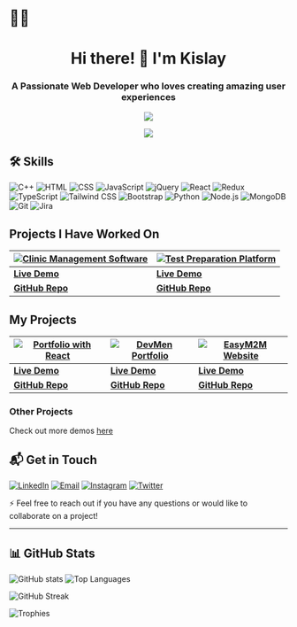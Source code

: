 # 🧑‍💻

<h1 align="center">Hi there! 👋 I'm Kislay</h1>
<h3 align="center">A Passionate Web Developer  who loves creating amazing user experiences</h3>
<p align="center">
  <img src="https://readme-typing-svg.demolab.com/?lines=React%20%7C%20Node.js%20%7C%20Python%20%7C%20MongoDB%20%7C%20Machine%20Learning;Building%20AI%20Apps%20%F0%9F%9A%80;Lifelong%20learner%20%F0%9F%92%96" />
</p>
<p align="center">
  <img src="https://quotes-github-readme.vercel.app/api?type=horizontal&theme=dark" />
</p>

## 🛠️ Skills

![C++](https://img.shields.io/badge/-C++-00599C?style=for-the-badge&logo=c%2b%2b&logoColor=white)
![HTML](https://img.shields.io/badge/-HTML-E34F26?style=for-the-badge&logo=html5&logoColor=white)
![CSS](https://img.shields.io/badge/-CSS-1572B6?style=for-the-badge&logo=css3&logoColor=white)
![JavaScript](https://img.shields.io/badge/-JavaScript-F7DF1E?style=for-the-badge&logo=javascript&logoColor=black)
![jQuery](https://img.shields.io/badge/-jQuery-0769AD?style=for-the-badge&logo=jquery&logoColor=white)
![React](https://img.shields.io/badge/-React-61DAFB?style=for-the-badge&logo=react&logoColor=black)
![Redux](https://img.shields.io/badge/-Redux-764ABC?style=for-the-badge&logo=redux&logoColor=white)
![TypeScript](https://img.shields.io/badge/-TypeScript-3178C6?style=for-the-badge&logo=typescript&logoColor=white)
![Tailwind CSS](https://img.shields.io/badge/-Tailwind%20CSS-38B2AC?style=for-the-badge&logo=tailwind-css&logoColor=white)
![Bootstrap](https://img.shields.io/badge/-Bootstrap-7952B3?style=for-the-badge&logo=bootstrap&logoColor=white)
![Python](https://img.shields.io/badge/-Python-61DAFB?style=for-the-badge&logo=python&logoColor=black)
![Node.js](https://img.shields.io/badge/-Node.js-339933?style=for-the-badge&logo=nodedotjs&logoColor=white)
![MongoDB](https://img.shields.io/badge/-MongoDB-47A248?style=for-the-badge&logo=mongodb&logoColor=white)
![Git](https://img.shields.io/badge/-Git-F05032?style=for-the-badge&logo=git&logoColor=white)
![Jira](https://img.shields.io/badge/-Jira-0052CC?style=for-the-badge&logo=jira&logoColor=white)





## Projects I Have Worked On

| [![Clinic Management Software](https://img.shields.io/badge/Clinic_Management_Software-Explore-green)](https://manipal-client.vercel.app/) | [![Test Preparation Platform](https://img.shields.io/badge/Online_Test_Preparation-Explore-green)](https://testworld.co.in/) |
|-----------------------------------------------------------------------------------------------------------------|-------------------------------------------------------------------------------------------------|
| **[Live Demo](https://manipal-client.vercel.app/)** | **[Live Demo](https://testworld.co.in/)** |
| **[GitHub Repo](https://github.com/kislayrajj/manipal-client)** | **[GitHub Repo](https://github.com/Vedic-Technologies/online-test)** |




## My Projects

| [![Portfolio with React](https://img.shields.io/badge/Portfolio_with_React-Explore-orange)](https://portfolio-w-react.vercel.app/) | [![DevMen Portfolio](https://img.shields.io/badge/DevMen_Portfolio-Explore-white)](https://dev-men-portfolio.vercel.app/) | [![EasyM2M Website](https://img.shields.io/badge/EasyM2M-Explore-darkgreen)](https://easy-m2-m.vercel.app/) |
|-------------------------------------------------------------------------------------------------------------|------------------------------------------------------------------------------------------------------|------------------------------------------------------------------------------------------------------|
| **[Live Demo](https://portfolio-w-react.vercel.app/)** | **[Live Demo](https://dev-men-portfolio.vercel.app/)** | **[Live Demo](https://easy-m2-m.vercel.app/)** |
| **[GitHub Repo](https://github.com/kislayrajj/Portfolio-w-React)** | **[GitHub Repo](https://github.com/kislayrajj/DevMen-Portfolio)** | **[GitHub Repo](https://github.com/kislayrajj/EasyM2M)** |

### Other Projects
Check out more demos [here](https://portfolio-w-react.vercel.app/Projects)



## 📬 Get in Touch

[![LinkedIn](https://img.shields.io/badge/-LinkedIn-0A66C2?style=for-the-badge&logo=linkedin&logoColor=white)](https://www.linkedin.com/in/kislay-raj-b462502a6)
[![Email](https://img.shields.io/badge/-Email-D14836?style=for-the-badge&logo=gmail&logoColor=white)](mailto:wrkislayraj@gmail.com)
[![Instagram](https://img.shields.io/badge/-Instagram-E4405F?style=for-the-badge&logo=instagram&logoColor=white)](https://www.instagram.com/kislayrajj)
[![Twitter](https://img.shields.io/badge/-Twitter-1DA1F2?style=for-the-badge&logo=twitter&logoColor=white)](https://www.twitter.com/Kislayrajj)

⚡ Feel free to reach out if you have any questions or would like to collaborate on a project!

---

## 📊 GitHub Stats

![GitHub stats](https://github-readme-stats.vercel.app/api?username=kislayrajj&show_icons=true&theme=radical)
![Top Languages](https://github-readme-stats.vercel.app/api/top-langs/?username=kislayrajj&layout=compact&theme=radical)

![GitHub Streak](https://streak-stats.demolab.com/?user=kislayrajj&theme=radical)

![Trophies](https://github-profile-trophy.vercel.app/?username=kislayrajj&theme=radical)
<!--

![GitHub Activity Graph](https://github-readme-activity-graph.vercel.app/graph?username=kislayrajj&theme=github)
-->
